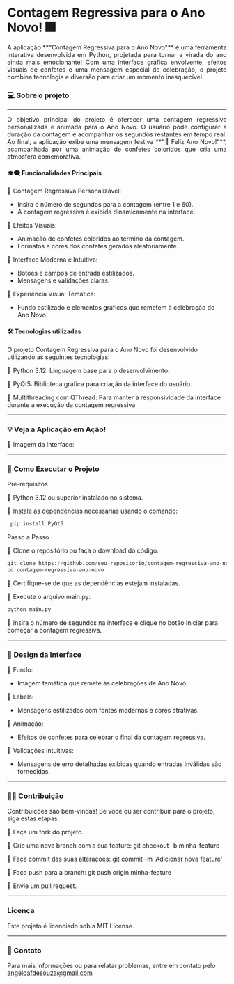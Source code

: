 # Contagem Regressiva para o Ano Novo! 🎆

<div align="justify">A aplicação **"Contagem Regressiva para o Ano Novo"** é uma ferramenta interativa desenvolvida em Python, projetada para tornar a virada do ano ainda mais emocionante! Com uma interface gráfica envolvente, efeitos visuais de confetes e uma mensagem especial de celebração, o projeto combina tecnologia e diversão para criar um momento inesquecível.</div>

### 💻 Sobre o projeto
---

<div align="justify"> O objetivo principal do projeto é oferecer uma contagem regressiva personalizada e animada para o Ano Novo. O usuário pode configurar a duração da contagem e acompanhar os segundos restantes em tempo real. Ao final, a aplicação exibe uma mensagem festiva **"🎉 Feliz Ano Novo!"**, acompanhada por uma animação de confetes coloridos que cria uma atmosfera comemorativa. </div>


#### 👁️‍🗨️ Funcionalidades Principais

🔹 Contagem Regressiva Personalizável:

   - Insira o número de segundos para a contagem (entre 1 e 60).
   - A contagem regressiva é exibida dinamicamente na interface.

🔹 Efeitos Visuais:

   - Animação de confetes coloridos ao término da contagem.
   - Formatos e cores dos confetes gerados aleatoriamente.

🔹 Interface Moderna e Intuitiva:

   - Botões e campos de entrada estilizados.
   - Mensagens e validações claras.

🔹 Experiência Visual Temática:

   - Fundo estilizado e elementos gráficos que remetem à celebração do Ano Novo.

</div>

#### 🛠 Tecnologias utilizadas

O projeto Contagem Regressiva para o Ano Novo foi desenvolvido utilizando as seguintes tecnologias:

🔹 Python 3.12: Linguagem base para o desenvolvimento.

🔹 PyQt5: Biblioteca gráfica para criação da interface do usuário.

🔹 Multithreading com QThread: Para manter a responsividade da interface durante a execução da contagem regressiva.


---

### 💡 Veja a Aplicação em Ação!

🔹 Imagem da Interface:


---

### 🔧 Como Executar o Projeto
Pré-requisitos

🔹 Python 3.12 ou superior instalado no sistema.

🔹 Instale as dependências necessárias usando o comando:
```python
 pip install PyQt5
```
Passo a Passo

🔹 Clone o repositório ou faça o download do código.
```python
git clone https://github.com/seu-repositorio/contagem-regressiva-ano-novo.git
cd contagem-regressiva-ano-novo
```
🔹 Certifique-se de que as dependências estejam instaladas.

🔹 Execute o arquivo main.py:
```python
python main.py
```
🔹 Insira o número de segundos na interface e clique no botão Iniciar para começar a contagem regressiva.

---

### 🎨 Design da Interface

🔹 Fundo:

   - Imagem temática que remete às celebrações de Ano Novo.

🔹 Labels:

   - Mensagens estilizadas com fontes modernas e cores atrativas.

🔹 Animação:

   - Efeitos de confetes para celebrar o final da contagem regressiva.

🔹 Validações Intuitivas:

   - Mensagens de erro detalhadas exibidas quando entradas inválidas são fornecidas.



---

###  🤝🏻 Contribuição

Contribuições são bem-vindas! Se você quiser contribuir para o projeto, siga estas etapas:

🔹 Faça um fork do projeto.

🔹 Crie uma nova branch com a sua feature: git checkout -b minha-feature

🔹 Faça commit das suas alterações: git commit -m 'Adicionar nova feature'

🔹 Faça push para a branch: git push origin minha-feature

🔹 Envie um pull request.

---
### Licença

Este projeto é licenciado sob a MIT License.

---
### 📧 Contato
Para mais informações ou para relatar problemas, entre em contato pelo angeloafdesouza@gmail.com
